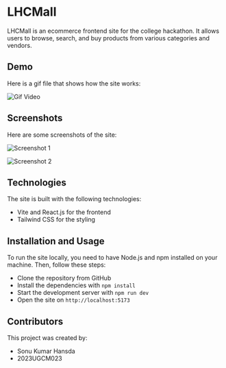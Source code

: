 # LHCMall

LHCMall is an ecommerce frontend site for the college hackathon. It allows users to browse, search, and buy products from various categories and vendors.

## Demo

Here is a gif file that shows how the site works:

![Gif Video](https://github.com/Sonu-Hansda/lhc-mall/vid.gif)

## Screenshots

Here are some screenshots of the site:

![Screenshot 1](https://github.com/Sonu-Hansda/lhc-mall/image01.png)

![Screenshot 2](https://github.com/Sonu-Hansda/lhc-mall/image02.png)

## Technologies

The site is built with the following technologies:

- Vite and React.js for the frontend
- Tailwind CSS for the styling

## Installation and Usage

To run the site locally, you need to have Node.js and npm installed on your machine. Then, follow these steps:

- Clone the repository from GitHub
- Install the dependencies with `npm install`
- Start the development server with `npm run dev`
- Open the site on `http://localhost:5173`

## Contributors

This project was created by:

- Sonu Kumar Hansda
- 2023UGCM023
